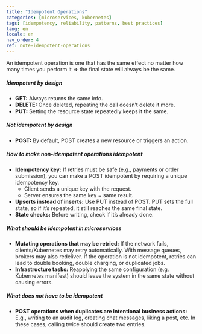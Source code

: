 ```yaml
---
title: "Idempotent Operations"
categories: [microservices, kubernetes]
tags: [idempotency, reliability, patterns, best practices]
lang: en
locale: en
nav_order: 4
ref: note-idempotent-operations
---
```

An idempotent operation is one that has the same effect no matter how many times you perform it ⇒ the final state will always be the same.  

##### Idempotent by design
- **GET:** Always returns the same info.  
- **DELETE:** Once deleted, repeating the call doesn’t delete it more.  
- **PUT:** Setting the resource state repeatedly keeps it the same.  

##### Not idempotent by design
- **POST:** By default, POST creates a new resource or triggers an action.  

##### How to make non-idempotent operations idempotent
- **Idempotency key:** If retries must be safe (e.g., payments or order submission), you can make a POST idempotent by requiring a unique idempotency key.  
    - Client sends a unique key with the request.  
    - Server ensures the same key = same result.  
- **Upserts instead of inserts:** Use PUT instead of POST. PUT sets the full state, so if it’s repeated, it still reaches the same final state.  
- **State checks:** Before writing, check if it’s already done.  

##### What should be idempotent in microservices
- **Mutating operations that may be retried:** If the network fails, clients/Kubernetes may retry automatically. With message queues, brokers may also redeliver. If the operation is not idempotent, retries can lead to double booking, double charging, or duplicated jobs.  
- **Infrastructure tasks:** Reapplying the same configuration (e.g. Kubernetes manifest) should leave the system in the same state without causing errors.  

##### What does not have to be idempotent
- **POST operations when duplicates are intentional business actions:** E.g., writing to an audit log, creating chat messages, liking a post, etc. In these cases, calling twice should create two entries.